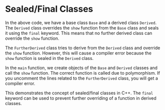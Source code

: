 # Sealed/Final Classes
In the above code, we have a base class `Base` and a derived class `Derived`. The `Derived` class overrides the `show` function from the `Base` class and seals it using the `final` keyword. This means that no further derived class can override the `show` function.

The `FurtherDerived` class tries to derive from the `Derived` class and override the `show` function. However, this will cause a compiler error because the `show` function is sealed in the `Derived` class.

In the `main` function, we create objects of the `Base` and `Derived` classes and call the `show` function. The correct function is called due to polymorphism. If you uncomment the lines related to the `FurtherDerived` class, you will get a compiler error.

This demonstrates the concept of sealed/final classes in C++. The `final` keyword can be used to prevent further overriding of a function in derived classes.